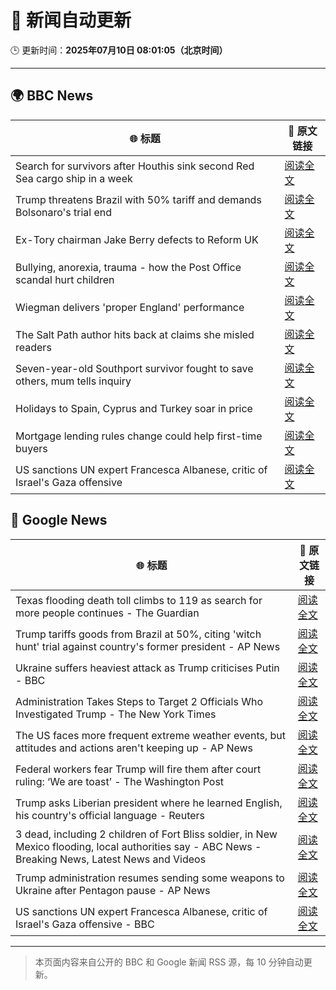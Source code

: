 # 🧠 新闻自动更新

🕒 更新时间：**2025年07月10日 08:01:05（北京时间）**

---

## 🌍 BBC News

| 🌐 标题 | 🔗 原文链接 |
|--------|-------------|
| Search for survivors after Houthis sink second Red Sea cargo ship in a week | [阅读全文](https://www.bbc.com/news/articles/c3071vp2d8yo) |
| Trump threatens Brazil with 50% tariff and demands Bolsonaro's trial end | [阅读全文](https://www.bbc.com/news/articles/c784ee81y4zo) |
| Ex-Tory chairman Jake Berry defects to Reform UK | [阅读全文](https://www.bbc.com/news/articles/cx24lll3n99o) |
| Bullying, anorexia, trauma - how the Post Office scandal hurt children | [阅读全文](https://www.bbc.com/news/articles/c3d1m1nzj32o) |
| Wiegman delivers 'proper England' performance | [阅读全文](https://www.bbc.com/sport/football/articles/c15w07p509jo) |
| The Salt Path author hits back at claims she misled readers | [阅读全文](https://www.bbc.com/news/articles/c89eq12qvl5o) |
| Seven-year-old Southport survivor fought to save others, mum tells inquiry | [阅读全文](https://www.bbc.com/news/articles/ce83r3jjzjeo) |
| Holidays to Spain, Cyprus and Turkey soar in price | [阅读全文](https://www.bbc.com/news/articles/clyndp097gro) |
| Mortgage lending rules change could help first-time buyers | [阅读全文](https://www.bbc.com/news/articles/cj0mny9pm2do) |
| US sanctions UN expert Francesca Albanese, critic of Israel's Gaza offensive | [阅读全文](https://www.bbc.com/news/articles/c70rllxr0kyo) |

## 📰 Google News

| 🌐 标题 | 🔗 原文链接 |
|--------|-------------|
| Texas flooding death toll climbs to 119 as search for more people continues - The Guardian | [阅读全文](https://news.google.com/rss/articles/CBMihgFBVV95cUxNN1dHanlGVUVlNnFzQklxYzhVU0VRd3FXcmhnM2p5RS16ZWVnQzNyekYzQjI1cEw0Rl8wN0MtRXhKTzQ1a1FSS2k2VDBRUGhOaUFFZExOcW9ma0hpOTIyOUdFTkJPQ0paaTlySVkwbGNWLUUydjZMSkFGbDRnMFVMN3Q2dTkyQQ?oc=5) |
| Trump tariffs goods from Brazil at 50%, citing 'witch hunt' trial against country's former president - AP News | [阅读全文](https://news.google.com/rss/articles/CBMiogFBVV95cUxNeURMN1ltRF9UYTBWTlVRMFhzMjdXYzhJMWR2UDVmcndNdEpXcnlVX0RHR0NlNmk3aWZ5T2JpSVB0cDN2UTZCQWw1X2c3U3djWkEyb1lrbEhxWW14MkwwNTQwcVRGR19VLUoxSGlSRk9EVHRsMjBqazRPaVhMMDNRbzZPUTlkVnJqeHdKcXhrSkJjYXY5OGZ2Wlg2TG95TEFuTkE?oc=5) |
| Ukraine suffers heaviest attack as Trump criticises Putin - BBC | [阅读全文](https://news.google.com/rss/articles/CBMiWkFVX3lxTE5SZUJOTkhiNFVuZ1FXNUExeG02ZTVoT1lUa2FQOFNBTXYwX3hubkUyTVJzanpMZUV0Nm5yWUI5VmtMekNTSGJSV255ZThvaUNGdkFQWlNVX3VJd9IBX0FVX3lxTFBTc0FUM20wQUFpM2dYajJpVnVIenhpaDZTNDBSY0d4WEdqTTE0WWR1N2VWNGF3UFdzNktUMTFHamkySUw2SnZEeFA5MlZRVk5BLV9RSXBucjRUV29BWkQw?oc=5) |
| Administration Takes Steps to Target 2 Officials Who Investigated Trump - The New York Times | [阅读全文](https://news.google.com/rss/articles/CBMifkFVX3lxTE9QUHNWZHZtNjFBYWRkeGpKU1otTjA0cU0tWDBWU3YzOXZLczdKUUJBQU5ZYUNrbjlFbUJ1YnE0a09rc2hJTEVkSWwxZzFDNnF1dXROU0R3Q3g2dUxmdFh3eW1kUkEzOUtmXzZuWm5CZ3Jkam00Y2Y5MklpLUlEdw?oc=5) |
| The US faces more frequent extreme weather events, but attitudes and actions aren't keeping up - AP News | [阅读全文](https://news.google.com/rss/articles/CBMisAFBVV95cUxPYk5MaHFQWmMyQnNfMFFmMzJiZmplNW5VWlBtcDZfZmV3c3ZHbGhJRVNXVndITlB5Uzk1SEZnenpyRk85UWZSb1AxUmgtclB0ZmRuVGN4TlF5bzVzNGtzSEtOZnNqX0FFYjNDMXBNeGhjdGlmV05ySVBoVnAyREh1SU44aExPd0tmWnNsc0JDVEVKV25PVUZkMGd3anpRbS1LTXgxRTA3Tl9aUHozMHRqdg?oc=5) |
| Federal workers fear Trump will fire them after court ruling: ‘We are toast’ - The Washington Post | [阅读全文](https://news.google.com/rss/articles/CBMiogFBVV95cUxQSmxhU1pLb2dRU3c1bTFVT2czQjBiSXBrUTdpMHd3N0oxVFYwMFkxbmVzd1JKVUdmanpQRHJFYjVXRmRaVnFmOXVObkdWU1BUcUdJTFVzdzQtd2lMcTZvb1ZMVFF6c3ZxQXN2bllybG1LR3NaVnZDdU5sTm9JNExJYks5cVlFM1hQN3hTbE54Wml6RmE0TXYyOEx2bVA5dDV4aFE?oc=5) |
| Trump asks Liberian president where he learned English, his country's official language - Reuters | [阅读全文](https://news.google.com/rss/articles/CBMiwwFBVV95cUxQS2EwTW8xcnNtSzJQMGkxU3VnemtGU0ZnWTB6anhQZXNYNk5EQjBGdlFDUGhmVmVPQ2syY1o0V01iVGJlUG44T0tnQ1JPcnhGQ2h4WTdpZzh3OTBmS283bzdiLURwem9CV1RSX2kxcXoyQ2YzLVZpUGFucE5KeUV3NTFnWGozQ3hjNHROVU1DcDJ2VWhPZXhmQ2ZkNlNKZlBRS2w4Q1hMUHZ0RW1JMVMzbGtKQl81OUM2TGplQ0JfZHJuZ0U?oc=5) |
| 3 dead, including 2 children of Fort Bliss soldier, in New Mexico flooding, local authorities say - ABC News - Breaking News, Latest News and Videos | [阅读全文](https://news.google.com/rss/articles/CBMiiwFBVV95cUxNODVOaU1HWEN6YkkxX3hLSDNlTU9UZktsdUJOWDVyT245a3Y4Q21NUy1USUE5OHNMQjdtX0JvUDBfNE1EU2VfUnhRYlZ2SUtWOVhhcFdJZGhSazl3eU8xa2xSaHBxakxWek1vdVBTTnZwOThvS0trMWZyTkdzdldnUHVQX2ZZOFlGbHZJ0gGQAUFVX3lxTE1zV3B1TDE5RDNZSVMxMEptZTNEVkpyRGE1VmJJbFlKS0tVenVhRVBMRVhwNnJ2WjhEWHJhUWFlQlRST2IzS2Z4dk5XSHM3WVY4QXhmeS1weW1UWVlXcmJVS2ZaWXplWHJvT1hJZ1RmSmxmWlNDazZaamJKb3FnUHZKZUw5TmE4NlhRNWh1NEtyeA?oc=5) |
| Trump administration resumes sending some weapons to Ukraine after Pentagon pause - AP News | [阅读全文](https://news.google.com/rss/articles/CBMilgFBVV95cUxNWEktV3pQamtTX1hheWlzaU9XX1NhUXBTWEJOT0FPV3l5cllEeGJiTjl2WVdET2tfSVZFVVlaaUk2a1FkdURvbTJoYThIUXpBTGpscHpnNGJRR2s3Vm9JM21ab0FJeFNUdi1jbWtqN3JnZUJnOENrVFVHeExIbmxQMTQtbEl3Q3I3RllOeFlTdXdkRWZuc1E?oc=5) |
| US sanctions UN expert Francesca Albanese, critic of Israel's Gaza offensive - BBC | [阅读全文](https://news.google.com/rss/articles/CBMiWkFVX3lxTE9waXZ0QllJYzZ3dDNlM25wR3Y4cUxyOHFWemdQMXZ0NnVjTERIX29FUHFwTzlkRWVFZ1hXVWxFVWNUbEJNUDh0T3hWLU1odjNBQ0hoYm4xU2tFQdIBX0FVX3lxTE5rM2U0cmhVSE96cElrUUNVek1rNmJPU2I0SGlKOWpxcFRXa19ONTllR181ckNraXR2RHpDQU5tenh4QlN2UUdaS0J5cHNVUEZWdDlYUnM4TjZoRUlfUTgw?oc=5) |

---
> 本页面内容来自公开的 BBC 和 Google 新闻 RSS 源，每 10 分钟自动更新。
